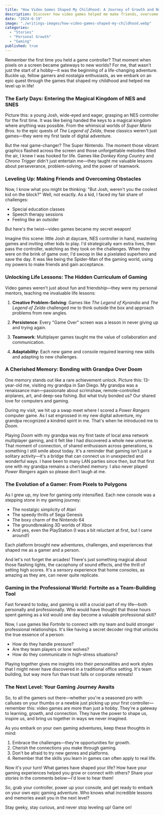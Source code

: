 ```yaml
---
title: "How Video Games Shaped My Childhood: A Journey of Growth and Nostalgia"
description: Discover how video games helped me make friends, overcome challenges, and build lifelong skills. From NES adventures to bonding over Doom with my grandpa, join me on a journey of growth and nostalgia.
date: "2024-6-19"
image: "./writings-images/how-video-games-shaped-my-childhood.webp"
categories:
  - "Stories"
  - "Personal Growth"
  - "Gaming"
published: true
---
```


Remember the first time you held a game controller? That moment when pixels on a screen became gateways to new worlds? For me, that wasn't just the start of a hobby—it was the beginning of a life-changing adventure. Buckle up, fellow gamers and nostalgia enthusiasts, as we embark on an epic quest through the games that shaped my childhood and helped me level up in life!

### The Early Days: Entering the Magical Kingdom of NES and SNES

Picture this: a young Josh, wide-eyed and eager, grasping an NES controller for the first time. It was like being handed the keys to a magical kingdom where anything was possible. From the whimsical worlds of _Super Mario Bros._ to the epic quests of _The Legend of Zelda_, these classics weren't just games—they were my first taste of digital adventure.

But the real game-changer? The Super Nintendo. The moment those vibrant graphics flashed across the screen and those unforgettable melodies filled the air, I knew I was hooked for life. Games like _Donkey Kong Country_ and _Chrono Trigger_ didn't just entertain me—they taught me valuable lessons about perseverance, problem-solving, and the power of teamwork.

### Leveling Up: Making Friends and Overcoming Obstacles

Now, I know what you might be thinking: "But Josh, weren't you the coolest kid on the block?" Well, not exactly. As a kid, I faced my fair share of challenges:

- Special education classes
- Speech therapy sessions
- Feeling like an outsider

But here's the twist—video games became my secret weapon!

Imagine this scene: little Josh at daycare, NES controller in hand, mastering games and inviting other kids to play. I'd strategically earn extra lives, then pass the controller, watching as they took on the challenges. When they were on the brink of game over, I'd swoop in like a pixelated superhero and save the day. It was like being the Spider-Man of the gaming world, using my powers to make friends and gain acceptance.

### Unlocking Life Lessons: The Hidden Curriculum of Gaming

Video games weren't just about fun and friendship—they were my personal mentors, teaching me invaluable life lessons:

1. **Creative Problem-Solving**: Games like _The Legend of Kyrandia_ and _The Legend of Zelda_ challenged me to think outside the box and approach problems from new angles.

2. **Persistence**: Every "Game Over" screen was a lesson in never giving up and trying again.

3. **Teamwork**: Multiplayer games taught me the value of collaboration and communication.

4. **Adaptability**: Each new game and console required learning new skills and adapting to new challenges.

### A Cherished Memory: Bonding with Grandpa Over Doom

One memory stands out like a rare achievement unlock. Picture this: 13-year-old me, visiting my grandpa in San Diego. My grandpa was a renaissance man—passionate about scrimshaw, remote-controlled airplanes, art, and deep-sea fishing. But what truly bonded us? Our shared love for computers and gaming.

During my visit, we hit up a swap meet where I scored a _Power Rangers_ computer game. As I sat engrossed in my new digital adventure, my grandpa recognized a kindred spirit in me. That's when he introduced me to _Doom_.

Playing _Doom_ with my grandpa was my first taste of local area network multiplayer gaming, and it felt like I had discovered a whole new universe. That moment of connection, of shared enthusiasm across generations, is something I still smile about today. It's a reminder that gaming isn't just a solitary activity—it's a bridge that can connect us in unexpected and wonderful ways. I have been to many LAN parties since then, but that first one with my grandpa remains a cherished memory. I also never played _Power Rangers_ again so please don't laugh at me.

### The Evolution of a Gamer: From Pixels to Polygons

As I grew up, my love for gaming only intensified. Each new console was a stepping stone in my gaming journey:

- The nostalgic simplicity of Atari
- The speedy thrills of Sega Genesis
- The boxy charm of the Nintendo 64
- The groundbreaking 3D worlds of Xbox
- And yes, even the PlayStation (I was a bit reluctant at first, but I came around!)

Each platform brought new adventures, challenges, and experiences that shaped me as a gamer and a person.

And let's not forget the arcades! There's just something magical about those flashing lights, the cacophony of sound effects, and the thrill of setting high scores. It's a sensory experience that home consoles, as amazing as they are, can never quite replicate.

### Gaming in the Professional World: Fortnite as a Team-Building Tool

Fast forward to today, and gaming is still a crucial part of my life—both personally and professionally. Who would have thought that those hours spent gaming as a kid would one day become a valuable professional skill?

Now, I use games like _Fortnite_ to connect with my team and build stronger professional relationships. It's like having a secret decoder ring that unlocks the true essence of a person:

- How do they handle pressure?
- Are they team players or lone wolves?
- How do they communicate in high-stress situations?

Playing together gives me insights into their personalities and work styles that I might never have discovered in a traditional office setting. It's team building, but way more fun than trust falls or corporate retreats!

### The Next Level: Your Gaming Journey Awaits

So, to all the gamers out there—whether you're a seasoned pro with calluses on your thumbs or a newbie just picking up your first controller—remember this: video games are more than just a hobby. They're a gateway to learning, growth, and connection. They have the power to shape us, inspire us, and bring us together in ways we never imagined.

As you embark on your own gaming adventures, keep these thoughts in mind:

1. Embrace the challenges—they're opportunities for growth.
2. Cherish the connections you make through gaming.
3. Don't be afraid to try new genres and platforms.
4. Remember that the skills you learn in games can often apply to real life.

Now it's your turn! What games have shaped your life? How have your gaming experiences helped you grow or connect with others? Share your stories in the comments below—I'd love to hear them!

So, grab your controller, power up your console, and get ready to embark on your own epic gaming adventure. Who knows what incredible lessons and memories await you in the next level?

Stay geeky, stay curious, and never stop leveling up! Game on!
